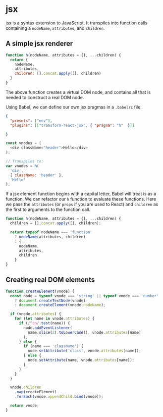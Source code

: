 # jsx

jsx is a syntax extension to JavaScript. It transpiles into function calls containing a `nodeName`, `attributes`, and `children`.

## A simple jsx renderer

```js
function h(nodeName, attributes = {}, ...children) {
  return {
    nodeName,
    attributes,
    children: [].concat.apply([], children)
  }
}
```

The above function creates a virtual DOM node, and contains all that is needed to construct a real DOM node.

Using Babel, we can define our own jsx pragmas in a `.babelrc` file.

```json
{
  "presets": ["env"],
  "plugins": [["transform-react-jsx", { "pragma": "h"  }]]

}
```

```js
const vnodes = (
  <div className="header">Hello</div>
);

// Transpiles to:
var vnodes = h(
  'div',
  { className: 'header' },
  'Hello'
);
```

If a jsx element function begins with a capital letter,
Babel will treat is as a function. We can refactor our `h`
function to evaluate these functions. Here we pass the `attributes`
(or `props` if you are used to React) and `children` as the first
to arguments to the function call.

```js
function h(nodeName, attributes = {}, ...children) {
  children = [].concat.apply([], children);

  return typeof nodeName === 'function'
    ? nodeName(attributes, children)
    : {
      nodeName,
      attributes,
      children
    }
}
```

## Creating real DOM elements

```js
function createElement(vnode) {
  const node = typeof vnode === 'string' || typeof vnode === 'number'
    ? document.createTextNode(vnode)
    : document.createElement(vnode.nodeName);

  if (vnode.attributes) {
    for (let name in vnode.attributes) {
      if (/^on/.test(name)) {
        node.addEventListener(
          name.slice(2).toLowerCase(), vnode.attributes[name]
        );
      } else {
        if (name === 'className') {
          node.setAttribute('class', vnode.attributes[name]);
        } else {
          node.setAttribute(name, vnode.attributes[name]);
        }  
      }
    }
  }

  vnode.children
    .map(createElement)
    .forEach(vnode.appendChild.bind(vnode));

  return vnode;
}
```

